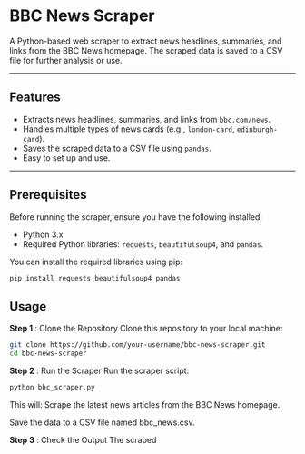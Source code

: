 # BBC News Scraper

A Python-based web scraper to extract news headlines, summaries, and links from the BBC News homepage. The scraped data is saved to a CSV file for further analysis or use.

---

## Features

- Extracts news headlines, summaries, and links from `bbc.com/news`.
- Handles multiple types of news cards (e.g., `london-card`, `edinburgh-card`).
- Saves the scraped data to a CSV file using `pandas`.
- Easy to set up and use.

---

## Prerequisites

Before running the scraper, ensure you have the following installed:

- Python 3.x
- Required Python libraries: `requests`, `beautifulsoup4`, and `pandas`.

You can install the required libraries using pip:

```bash
pip install requests beautifulsoup4 pandas
```

## Usage

__Step 1__ : Clone the Repository
Clone this repository to your local machine:

```bash
git clone https://github.com/your-username/bbc-news-scraper.git
cd bbc-news-scraper
```

__Step 2__ : Run the Scraper
Run the scraper script:

```bash
python bbc_scraper.py
```

This will:
Scrape the latest news articles from the BBC News homepage.

Save the data to a CSV file named bbc_news.csv.

__Step 3__ : Check the Output
The scraped


